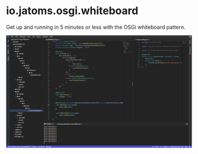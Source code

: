 # io.jatoms.osgi.whiteboard
 Get up and running in 5 minutes or less with the OSGi whiteboard pattern.
 
 ![Gitpod Whiteboard](https://github.com/Sandared/io.jatoms.osgi.whiteboard/blob/master/gitpod-whiteboard.PNG)
